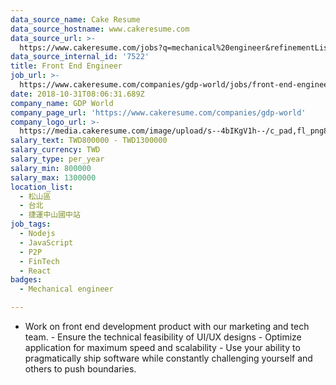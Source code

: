 ```yaml
---
data_source_name: Cake Resume
data_source_hostname: www.cakeresume.com
data_source_url: >-
  https://www.cakeresume.com/jobs?q=mechanical%20engineer&refinementList%5Blang_name%5D%5B0%5D=English&refinementList%5Bsalary_type%5D=per_year&range%5Bsalary_range%5D%5Bmin%5D=1000000&page=3
data_source_internal_id: '7522'
title: Front End Engineer
job_url: >-
  https://www.cakeresume.com/companies/gdp-world/jobs/front-end-engineer-blockchain
date: 2018-10-31T08:06:31.689Z
company_name: GDP World
company_page_url: 'https://www.cakeresume.com/companies/gdp-world'
company_logo_url: >-
  https://media.cakeresume.com/image/upload/s--4bIKgV1h--/c_pad,fl_png8,h_200,w_200/v1566284793/r8a8h5tmoj4rzelvp7wp.png
salary_text: TWD800000 - TWD1300000
salary_currency: TWD
salary_type: per_year
salary_min: 800000
salary_max: 1300000
location_list:
  - 松山區
  - 台北
  - 捷運中山國中站
job_tags:
  - Nodejs
  - JavaScript
  - P2P
  - FinTech
  - React
badges:
  - Mechanical engineer

---
```


- Work on front end development product with our marketing and tech team. - Ensure the technical feasibility of UI/UX designs - Optimize application for maximum speed and scalability - Use your ability to pragmatically ship software while constantly challenging yourself and others to push boundaries.